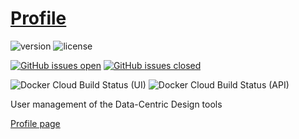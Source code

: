 # [Profile](https://datacentricdesign.org/tools/profile)

![version](https://img.shields.io/badge/version-0.1.2-blue.svg)
![license](https://img.shields.io/badge/license-MIT-blue.svg)

[![GitHub issues open](https://img.shields.io/github/issues/datacentricdesign/profile.svg?maxAge=2592000)]()
[![GitHub issues closed](https://img.shields.io/github/issues-closed-raw/datacentricdesign/profile.svg?maxAge=2592000)]()


![Docker Cloud Build Status (UI)](https://img.shields.io/docker/cloud/build/datacentricdesign/profile-ui?label=docker%20build%20%28ui%29)
![Docker Cloud Build Status (API)](https://img.shields.io/docker/cloud/build/datacentricdesign/profile-api?label=docker%20build%20%28api%29)


User management of the Data-Centric Design tools

[Profile page](https://datacentricdesign.org/profile)
